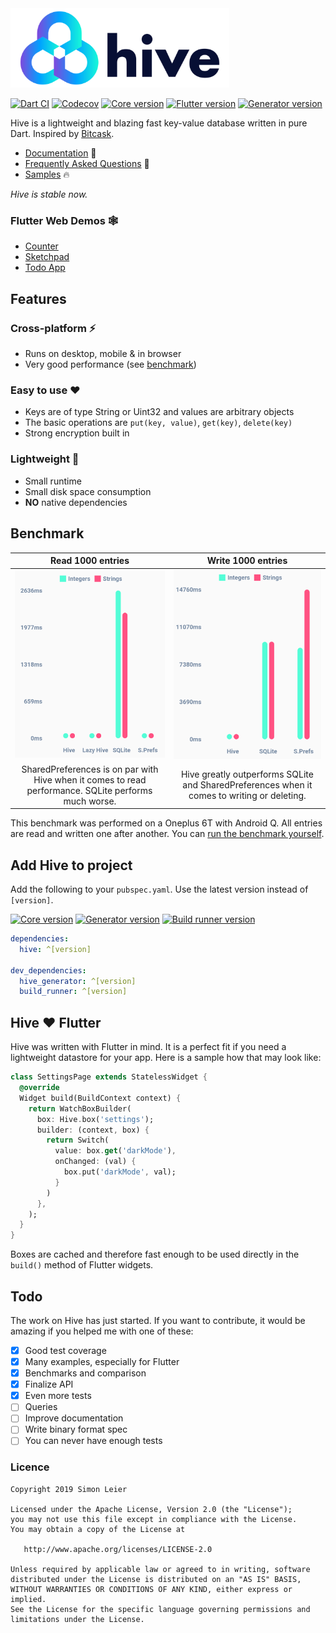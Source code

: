 <img src="https://raw.githubusercontent.com/hivedb/hive/master/.github/logo_transparent.svg?sanitize=true" width="350px">

[![Dart CI](https://github.com/hivedb/hive/workflows/Dart%20CI/badge.svg)](https://github.com/hivedb/hive/actions) [![Codecov](https://img.shields.io/codecov/c/github/hivedb/hive.svg)](https://codecov.io/gh/hivedb/hive) [![Core version](https://img.shields.io/pub/v/hive?label=hive)](https://pub.dev/packages/hive) [![Flutter version](https://img.shields.io/pub/v/hive_flutter.svg?label=hive_flutter)](https://pub.dev/packages/hive_flutter) [![Generator version](https://img.shields.io/pub/v/hive_generator.svg?label=hive_generator)](https://pub.dev/packages/hive_generator)

Hive is a lightweight and blazing fast key-value database written in pure Dart. Inspired by [Bitcask](https://en.wikipedia.org/wiki/Bitcask).

- [Documentation](https://docs.hivedb.dev/) 📖
- [Frequently Asked Questions](https://docs.hivedb.dev/more/faq) 🙋
- [Samples](https://docs.hivedb.dev/more/examples) 🔥

*Hive is stable now.*

### Flutter Web Demos 🕸️
- [Counter](https://hivedb.github.io/hive/demos/counter)
- [Sketchpad](https://hivedb.github.io/hive/demos/sketchpad)
- [Todo App](https://hivedb.github.io/hive/demos/todo)

## Features

### Cross-platform ⚡
- Runs on desktop, mobile & in browser
- Very good performance (see [benchmark](#benchmark))

### Easy to use ❤️
- Keys are of type String or Uint32 and values are arbitrary objects
- The basic operations are `put(key, value)`, `get(key)`, `delete(key)`
- Strong encryption built in

### Lightweight 🎈
- Small runtime
- Small disk space consumption
- **NO** native dependencies


## Benchmark

|Read	1000 entries |Write 1000 entries|
|:------------:|:------------:|
|	![](https://raw.githubusercontent.com/hivedb/hive/master/.github/benchmark_read.png) |	![](https://raw.githubusercontent.com/hivedb/hive/master/.github/benchmark_write.png) |
| SharedPreferences is on par with Hive when it comes to read performance. SQLite performs much worse. | Hive greatly outperforms SQLite and SharedPreferences when it comes to writing or deleting. |

This benchmark was performed on a Oneplus 6T with Android Q. All entries are read and written one after another. You can [run the benchmark yourself](https://github.com/hivedb/hive_benchmark).

## Add Hive to project
Add the following to your `pubspec.yaml`. Use the latest version instead of `[version]`.

[![Core version](https://img.shields.io/pub/v/hive?label=hive)](https://pub.dev/packages/hive) [![Generator version](https://img.shields.io/pub/v/hive_generator.svg?label=hive_generator)](https://pub.dev/packages/hive_generator) [![Build runner version](https://img.shields.io/pub/v/build_runner.svg?label=build_runner)](https://pub.dev/packages/build_runner)

```yaml
dependencies:
  hive: ^[version]

dev_dependencies:
  hive_generator: ^[version]
  build_runner: ^[version]
```

## Hive ❤️ Flutter

Hive was written with Flutter in mind. It is a perfect fit if you need a lightweight datastore for your app. Here is a sample how that may look like:

```dart
class SettingsPage extends StatelessWidget {
  @override
  Widget build(BuildContext context) {
    return WatchBoxBuilder(
      box: Hive.box('settings');
      builder: (context, box) {
        return Switch(
          value: box.get('darkMode'),
          onChanged: (val) {
            box.put('darkMode', val);
          }
        )
      },
    );
  }
}
```

Boxes are cached and therefore fast enough to be used directly in the `build()` method of Flutter widgets.

## Todo

The work on Hive has just started. If you want to contribute, it would be amazing if you helped me with one of these:

- [x] Good test coverage
- [x] Many examples, especially for Flutter
- [x] Benchmarks and comparison
- [x] Finalize API
- [x] Even more tests
- [ ] Queries
- [ ] Improve documentation
- [ ] Write binary format spec
- [ ] You can never have enough tests

### Licence

```
Copyright 2019 Simon Leier

Licensed under the Apache License, Version 2.0 (the "License");
you may not use this file except in compliance with the License.
You may obtain a copy of the License at

   http://www.apache.org/licenses/LICENSE-2.0

Unless required by applicable law or agreed to in writing, software
distributed under the License is distributed on an "AS IS" BASIS,
WITHOUT WARRANTIES OR CONDITIONS OF ANY KIND, either express or implied.
See the License for the specific language governing permissions and
limitations under the License.
```
